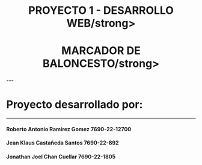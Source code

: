 <div align="center">
<h1><strong>PROYECTO 1 - DESARROLLO WEB/strong></h1>
</div>

<div align="center">
<h1><strong>MARCADOR DE BALONCESTO/strong></h1>
</div>
---

# **Proyecto desarrollado por:**

---

#### Roberto Antonio Ramirez Gomez 7690-22-12700

#### Jean Klaus Castañeda Santos 7690-22-892

#### Jonathan Joel Chan Cuellar 7690-22-1805